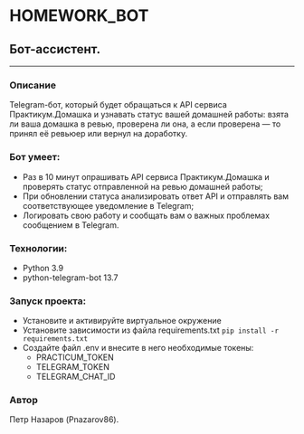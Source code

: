 # HOMEWORK_BOT
## Бот-ассистент.
____
### Описание

Telegram-бот, который будет обращаться к API сервиса Практикум.Домашка и узнавать статус вашей домашней работы: взята ли ваша домашка в ревью, проверена ли она, а если проверена — то принял её ревьюер или вернул на доработку.

### Бот умеет:
 - Раз в 10 минут опрашивать API сервиса Практикум.Домашка и проверять статус отправленной на ревью домашней работы;
 - При обновлении статуса анализировать ответ API и отправлять вам соответствующее уведомление в Telegram;
 - Логировать свою работу и сообщать вам о важных проблемах сообщением в Telegram.

### Технологии:
 - Python 3.9
 - python-telegram-bot 13.7

### Запуск проекта:
  - Установите и активируйте виртуальное окружение 
  - Установите зависимости из файла requirements.txt 
  ``` pip install -r requirements.txt ``` 
  - Создайте файл .env и внесите в него необходимые токены:
      - PRACTICUM_TOKEN
      - TELEGRAM_TOKEN
      - TELEGRAM_CHAT_ID

### Автор 
Петр Назаров (Pnazarov86). 
